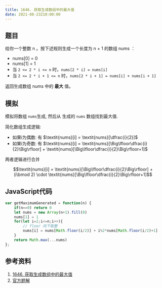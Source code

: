 ```yaml
---
title: 1646. 获取生成数组中的最大值
date: 2021-08-23Z10:00:00
---
```

## 题目
给你一个整数 n 。按下述规则生成一个长度为 n + 1 的数组 nums ：

- nums[0] = 0
- nums[1] = 1
- 当 `2 <= 2 * i <= n` 时，`nums[2 * i] = nums[i]`
- 当 `2 <= 2 * i + 1 <= n` 时，`nums[2 * i + 1] = nums[i] + nums[i + 1]`

返回生成数组 nums 中的 **最大** 值。

## 模拟
模拟将数组 `nums`生成, 然后从 生成的 `nums` 数组找到最大值.

简化数组生成逻辑:
- 如果i为偶数: 有 $\textit{nums}[i] = \textit{nums}[\dfrac{i}{2}]$
- 如果i为奇数: 有 $\textit{nums}[i] = \textit{nums}[\Big\lfloor\dfrac{i}{2}\Big\rfloor] + \textit{nums}[\Big\lfloor\dfrac{i}{2}\Big\rfloor+1]$

两者逻辑进行合并

$$\textit{nums}[i] = \textit{nums}[\Big\lfloor\dfrac{i}{2}\Big\rfloor] + (i\bmod 2) \cdot \textit{nums}[\Big\lfloor\dfrac{i}{2}\Big\rfloor+1]$$

## JavaScript代码
```js
var getMaximumGenerated = function(n) {
    if(n==0) return 0
    let nums = new Array(n+1).fill(0)
    nums[1] = 1
    for(let i=2;i<=n;i++){
        // floor 向下取整
        nums[i] = nums[Math.floor(i/2)] + i%2*nums[Math.floor(i/2)+1]
    }
    return Math.max(...nums)
};
```
## 参考资料
1. [1646. 获取生成数组中的最大值](https://leetcode-cn.com/problems/get-maximum-in-generated-array/)
2. [官方题解](https://leetcode-cn.com/problems/get-maximum-in-generated-array/solution/huo-qu-sheng-cheng-shu-zu-zhong-de-zui-d-0z2l/)